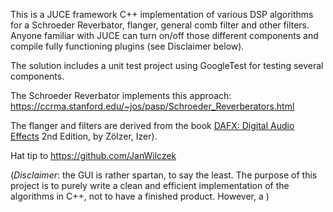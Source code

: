 This is a JUCE framework C++ implementation of various DSP algorithms for a Schroeder Reverbator, flanger, general comb filter and other filters. Anyone familiar with JUCE can turn on/off those different components and compile fully functioning plugins (see Disclaimer below).

The solution includes a unit test project using GoogleTest for testing several components.

The Schroeder Reverbator implements this approach: https://ccrma.stanford.edu/~jos/pasp/Schroeder_Reverberators.html

The flanger and filters are derived from the book <a href="https://www.amazon.com/DAFX-Digital-Audio-Effects-Z%C3%B6-ebook/dp/B005HF2HFE/ref=sr_1_5?crid=3O1NF7P74ZSAD&keywords=dafx+digital+audio+effects&qid=1686806010&sprefix=dafx%2Caps%2C271&sr=8-5">DAFX: Digital Audio Effects</a> 2nd Edition, by Zölzer, Izer).

Hat tip to https://github.com/JanWilczek

(<i>Disclaimer</i>: the GUI is rather spartan, to say the least. The purpose of this project is to purely write a clean and efficient implementation of the algorithms in C++, not to have a finished product. However, a )
